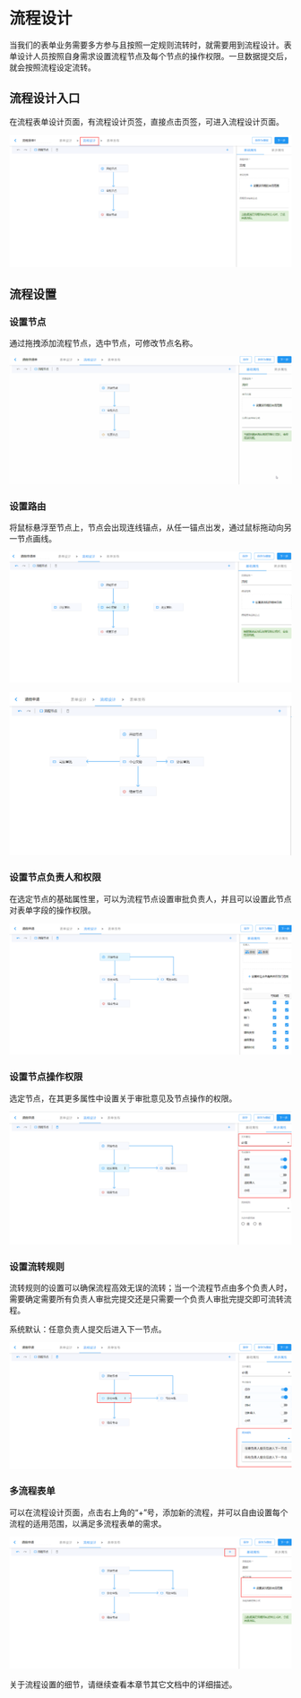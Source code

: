 # 流程设计

当我们的表单业务需要多方参与且按照一定规则流转时，就需要用到流程设计。表单设计人员按照自身需求设置流程节点及每个节点的操作权限。一旦数据提交后，就会按照流程设定流转。

## 流程设计入口

在流程表单设计页面，有流程设计页签，直接点击页签，可进入流程设计页面。

![流程设计入口](./images/flow-designer_entry.png)

## 流程设置

### 设置节点

通过拖拽添加流程节点，选中节点，可修改节点名称。

![添加节点](./images/flow-designer_node.gif)

### 设置路由

将鼠标悬浮至节点上，节点会出现连线锚点，从任一锚点出发，通过鼠标拖动向另一节点画线。

![连线开始节点](./images/flow_designer_router_start.png)

![路由](./images/flow_designer_router.png)

### 设置节点负责人和权限

在选定节点的基础属性里，可以为流程节点设置审批负责人，并且可以设置此节点对表单字段的操作权限。

![节点负责人和权限](./images/auth.png)

### 设置节点操作权限

选定节点，在其更多属性中设置关于审批意见及节点操作的权限。

![节点操作权限](./images/operation.png)

### 设置流转规则

流转规则的设置可以确保流程高效无误的流转；当一个流程节点由多个负责人时，需要确定需要所有负责人审批完提交还是只需要一个负责人审批完提交即可流转流程。

系统默认：任意负责人提交后进入下一节点。

![流转规则](./images/circulation_rules.png)

### 多流程表单

可以在流程设计页面，点击右上角的“+”号，添加新的流程，并可以自由设置每个流程的适用范围，以满足多流程表单的需求。

![多流程](./images/multi-flow.png)

关于流程设置的细节，请继续查看本章节其它文档中的详细描述。
